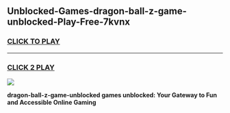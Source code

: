 
## Unblocked-Games-dragon-ball-z-game-unblocked-Play-Free-7kvnx
<h3>
<a href="https://premium76.site?title=dragon-ball-z-game-unblocked&ref=10A">CLICK TO PLAY</a></h3>
<hr>

<h3>
<a href="https://premium76.site?title=dragon-ball-z-game-unblocked&ref=10A">CLICK 2 PLAY</a>
  
</h3>

<a href="https://premium76.site?title=dragon-ball-z-game-unblocked&ref=10A"><img src="https://clearcache.store/games.png"></a>


**dragon-ball-z-game-unblocked games unblocked: Your Gateway to Fun and Accessible Online Gaming**
